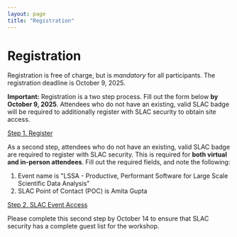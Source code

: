 ```yaml
---
layout: page
title: "Registration"
---
```


# Registration

Registration is free of charge, but is *mandatory* for all participants. The registration deadline is October 9, 2025.

**Important:** Registration is a two step process. Fill out the form below **by October 9, 2025**. Attendees who do not have an existing, valid SLAC badge will be required to additionally register with SLAC security to obtain site access.

<div class="text-center my-4">
  <a class="btn btn-primary btn-lg" role="button" href="https://docs.google.com/forms/d/e/1FAIpQLScS0_YQ7nkwa5WhlpDjBUTgo_98KlmhHitRgd9m_IqAnaGrZA/viewform?usp=header">Step 1. Register</a>
</div>

As a second step, attendees who do not have an existing, valid SLAC badge are required to register with SLAC security. This is required for **both virtual and in-person attendees**. Fill out the required fields, and note the following:

 1. Event name is "LSSA - Productive, Performant Software for Large Scale Scientific Data Analysis"
 2. SLAC Point of Contact (POC) is Amita Gupta

<div class="text-center my-4">
  <a class="btn btn-primary btn-lg" role="button" href="https://erp-hprdext.erp.slac.stanford.edu/psc/hprdext/EMPLOYEE/HRMS/c/SL_DOE_FACT.SL_DOE_FACTS_USER.GBL?&source=Conf">Step 2. SLAC Event Access</a>
</div>

Please complete this second step by October 14 to ensure that SLAC security has a complete guest list for the workshop.
